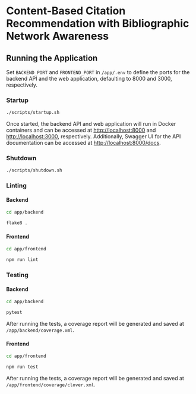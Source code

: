 # Content-Based Citation Recommendation with Bibliographic Network Awareness

## Running the Application
Set `BACKEND_PORT` and `FRONTEND_PORT` in `/app/.env` to define the ports for the backend API and the web application, defaulting to 8000 and 3000, respectively.

### Startup
```sh
./scripts/startup.sh
```

Once started, the backend API and web application will run in Docker containers and can be accessed at [http://localhost:8000](http://localhost:8000) and [http://localhost:3000](http://localhost:3000), respectively. Additionally, Swagger UI for the API documentation can be accessed at [http://localhost:8000/docs](http://localhost:8000/docs).

### Shutdown
```sh
./scripts/shutdown.sh
```

### Linting
#### Backend
```sh
cd app/backend

flake8 .
```

#### Frontend
```sh
cd app/frontend

npm run lint
```

### Testing
#### Backend
```sh
cd app/backend

pytest
```

After running the tests, a coverage report will be generated and saved at `/app/backend/coverage.xml`.

#### Frontend
```sh
cd app/frontend

npm run test
```

After running the tests, a coverage report will be generated and saved at `/app/frontend/coverage/clover.xml`.